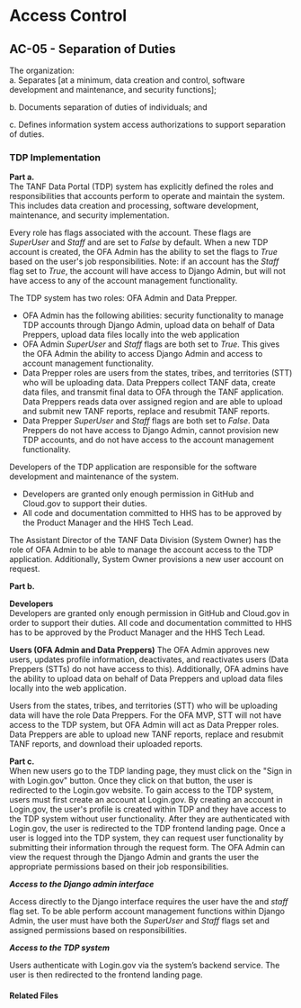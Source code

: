 # Access Control
## AC-05 - Separation of Duties

The organization:  
a. Separates [at a minimum, data creation and control, software development and maintenance, and security functions];

b. Documents separation of duties of individuals; and 

c. Defines information system access authorizations to support separation of duties.

### TDP Implementation

**Part a.**  
The TANF Data Portal (TDP) system has explicitly defined the roles and responsibilities that accounts perform to operate and maintain the system. This includes data creation and processing, software development, maintenance, and security implementation.

Every role has flags associated with the account.  These flags are *SuperUser* and *Staff* and are set to *False* by default.  When a new TDP account is created, the OFA Admin has the ability to set the flags to *True* based on the user's job responsibilities.  Note: if an account has the *Staff* flag set to *True*, the account will have access to Django Admin, but will not have access to any of the account management functionality.

The TDP system has two roles: OFA Admin and Data Prepper.
  * OFA Admin has the following abilities: security functionality to manage TDP accounts through Django Admin, upload data on behalf of Data Preppers, upload data files locally into the web application
  * OFA Admin *SuperUser* and *Staff* flags are both set to *True*.  This gives the OFA Admin the ability to access Django Admin and access to account management functionality.
  * Data Prepper roles are users from the states, tribes, and territories (STT) who will be uploading data.  Data Preppers collect TANF data, create data files, and transmit final data to OFA through the TANF application.  Data Preppers reads data over assigned region and are able to upload and submit new TANF reports, replace and resubmit TANF reports.
  * Data Prepper *SuperUser* and *Staff* flags are both set to *False*.  Data Preppers do not have access to Django Admin, cannot provision new TDP accounts, and do not have access to the account management functionality.

Developers of the TDP application are responsible for the software development and maintenance of the system.
  * Developers are granted only enough permission in GitHub and Cloud.gov to support their duties.    
  * All code and documentation committed to HHS has to be approved by the Product Manager and the HHS Tech Lead.

The Assistant Director of the TANF Data Division (System Owner) has the role of OFA Admin to be able to manage the account access to the TDP application. Additionally, System Owner provisions a new user account on request.


**Part b.**  

**Developers**  
Developers are granted only enough permission in GitHub and Cloud.gov in order to support their duties.  All code and documentation committed to HHS has to be approved by the Product Manager and the HHS Tech Lead.  

**Users (OFA Admin and Data Preppers)**
The OFA Admin approves new users, updates profile information, deactivates, and reactivates users (Data Preppers (STTs) do not have access to this).  Additionally, OFA admins have the ability to upload data on behalf of Data Preppers and upload data files locally into the web application. 

Users from the states, tribes, and territories (STT) who will be uploading data will have the role Data Preppers.  For the OFA MVP, STT will not have access to the TDP system, but OFA Admin will act as Data Prepper roles. Data Preppers  are able to upload new TANF reports, replace and resubmit TANF reports, and download their uploaded reports. 

**Part c.**   
When new users go to the TDP landing page, they must click on the "Sign in with Login.gov" button.  Once they click on that button, the user is redirected to the Login.gov website.  To gain access to the TDP system, users must first create an account at Login.gov.  By creating an account in Login.gov, the user's profile is created within TDP and they have access to the TDP system without user functionality.  After they are authenticated with Login.gov, the user is redirected to the TDP frontend landing page.  Once a user is logged into the TDP system, they can request user functionality by submitting their information through the request form.  The OFA Admin can view the request through the Django Admin and grants the user the appropriate permissions based on their job responsibilities.  

***Access to the Django admin interface***  

Access directly to the Django interface requires the user have the and *staff* flag set.  To be able perform account management functions within Django Admin, the user must have both the *SuperUser* and *Staff* flags set and assigned permissions based on responsibilities.  

***Access to the TDP system***  

Users authenticate with Login.gov via the system’s backend service. The user is then redirected to the frontend landing page.


#### Related Files
